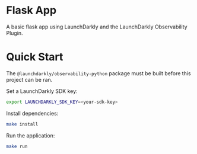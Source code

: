 # Flask App

A basic flask app using LaunchDarkly and the LaunchDarkly Observability Plugin.

# Quick Start

The `@launchdarkly/observability-python` package must be built before this project can be ran.

Set a LaunchDarkly SDK key:
```bash
export LAUNCHDARKLY_SDK_KEY=<your-sdk-key>
```

Install dependencies:
```bash
make install
```

Run the application:
```bash
make run
```